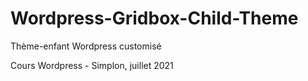 # Wordpress-Gridbox-Child-Theme
Thème-enfant Wordpress customisé


Cours Wordpress - Simplon, juillet 2021
